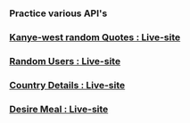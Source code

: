 ### Practice various API's


### [Kanye-west random Quotes  : Live-site](https://kanye-west-api.netlify.app/)

### [Random Users  : Live-site](https://random-users-ap.netlify.app/)

### [Country Details  : Live-site](https://restcountries-detail.netlify.app/)

### [Desire Meal  : Live-site](https://random-meal-api.netlify.app/)
